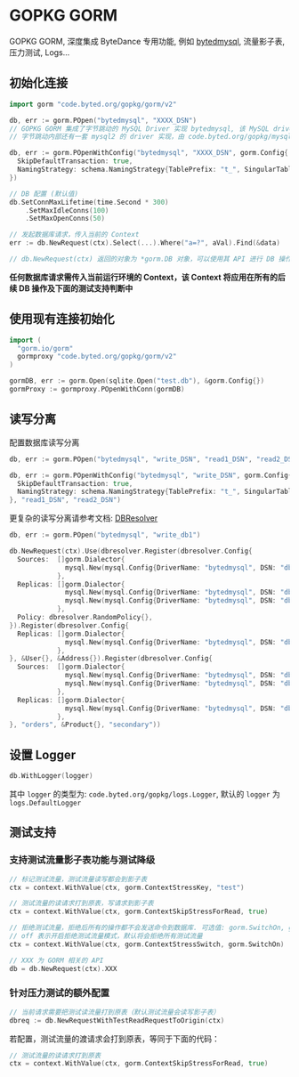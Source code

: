 # GOPKG GORM

GOPKG GORM, 深度集成 ByteDance 专用功能, 例如 [bytedmysql](https://code.byted.org/gopkg/bytedmysql), 流量影子表, 压力测试, Logs...

## 初始化连接

```go
import gorm "code.byted.org/gopkg/gorm/v2"

db, err := gorm.POpen("bytedmysql", "XXXX_DSN")
// GOPKG GORM 集成了字节跳动的 MySQL Driver 实现 bytedmysql, 该 MySQL driver 由 https://code.byted.org/gopkg/bytedmysql 提供，他依赖了社区版本的 mysql driver，并加入一些 metrics 支持
// 字节跳动内部还有一套 mysql2 的 driver 实现，由 code.byted.org/gopkg/mysql-driver 提供，该 driver 是基于 https://github.com/go-sql-driver/mysql 较老版本的 fork，未来可能会逐渐使用 bytedmysql 替换

db, err := gorm.POpenWithConfig("bytedmysql", "XXXX_DSN", gorm.Config{
  SkipDefaultTransaction: true,
  NamingStrategy: schema.NamingStrategy{TablePrefix: "t_", SingularTable: true},
})

// DB 配置 (默认值)
db.SetConnMaxLifetime(time.Second * 300)
    .SetMaxIdleConns(100)
    .SetMaxOpenConns(50)

// 发起数据库请求，传入当前的 Context
err := db.NewRequest(ctx).Select(...).Where("a=?", aVal).Find(&data)

// db.NewRequest(ctx) 返回的对象为 *gorm.DB 对象，可以使用其 API 进行 DB 操作
```

**任何数据库请求需传入当前运行环境的 Context，该 Context 将应用在所有的后续 DB 操作及下面的测试支持判断中**

## 使用现有连接初始化

```go
import (
  "gorm.io/gorm"
  gormproxy "code.byted.org/gopkg/gorm/v2"
)

gormDB, err := gorm.Open(sqlite.Open("test.db"), &gorm.Config{})
gormProxy := gormproxy.POpenWithConn(gormDB)
```

## 读写分离

配置数据库读写分离

```go
db, err := gorm.POpen("bytedmysql", "write_DSN", "read1_DSN", "read2_DSN")

db, err := gorm.POpenWithConfig("bytedmysql", "write_DSN", gorm.Config{
  SkipDefaultTransaction: true,
  NamingStrategy: schema.NamingStrategy{TablePrefix: "t_", SingularTable: true},
}, "read1_DSN", "read2_DSN")
```

更复杂的读写分离请参考文档: [DBResolver](http://v2.gorm.io/docs/dbresolver.html)

```go
db, err := gorm.POpen("bytedmysql", "write_db1")

db.NewRequest(ctx).Use(dbresolver.Register(dbresolver.Config{
  Sources:  []gorm.Dialector{
              mysql.New(mysql.Config{DriverName: "bytedmysql", DSN: "db2"}),
            },
  Replicas: []gorm.Dialector{
              mysql.New(mysql.Config{DriverName: "bytedmysql", DSN: "db3"}),
              mysql.New(mysql.Config{DriverName: "bytedmysql", DSN: "db4"}),
            },
  Policy: dbresolver.RandomPolicy{},
}).Register(dbresolver.Config{
  Replicas: []gorm.Dialector{
              mysql.New(mysql.Config{DriverName: "bytedmysql", DSN: "db5"}),
            },
}, &User{}, &Address{}).Register(dbresolver.Config{
  Sources:  []gorm.Dialector{
              mysql.New(mysql.Config{DriverName: "bytedmysql", DSN: "db6"}),
              mysql.New(mysql.Config{DriverName: "bytedmysql", DSN: "db7"}),
            },
  Replicas: []gorm.Dialector{
              mysql.New(mysql.Config{DriverName: "bytedmysql", DSN: "db8"}),
            },
}, "orders", &Product{}, "secondary"))
```

## 设置 Logger

```go
db.WithLogger(logger)
```

其中 `logger` 的类型为: `code.byted.org/gopkg/logs.Logger`, 默认的 `logger` 为 `logs.DefaultLogger`

## 测试支持

### 支持测试流量影子表功能与测试降级

```go
// 标记测试流量，测试流量读写都会到影子表
ctx = context.WithValue(ctx, gorm.ContextStressKey, "test")

// 测试流量的读请求打到原表，写请求到影子表
ctx = context.WithValue(ctx, gorm.ContextSkipStressForRead, true)

// 拒绝测试流量，拒绝后所有的操作都不会发送命令到数据库. 可选值: gorm.SwitchOn, gorm.SwitchOff
// off 表示开启拒绝测试流量模式，默认将会拒绝所有测试流量
ctx = context.WithValue(ctx, gorm.ContextStressSwitch, gorm.SwitchOn)

// XXX 为 GORM 相关的 API
db = db.NewRequest(ctx).XXX
```

### 针对压力测试的额外配置

```go
// 当前请求需要把测试读流量打到原表（默认测试流量会读写影子表）
dbreq := db.NewRequestWithTestReadRequestToOrigin(ctx)
```

若配置，测试流量的渡请求会打到原表，等同于下面的代码：

```go
// 测试流量的读请求打到原表
ctx = context.WithValue(ctx, gorm.ContextSkipStressForRead, true)
```
